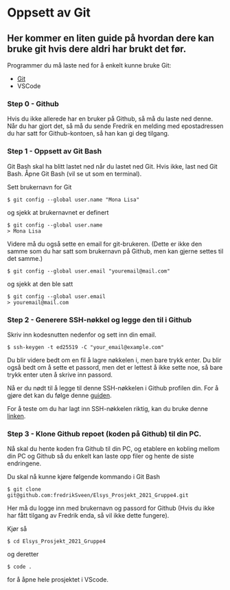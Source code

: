 # Oppsett av Git

## Her kommer en liten guide på hvordan dere kan bruke git hvis dere aldri har brukt det før.

Programmer du må laste ned for å enkelt kunne bruke Git:
- [Git](https://git-scm.com/downloads)
- VSCode

### Step 0 - Github
Hvis du ikke allerede har en bruker på Github, så må du laste ned denne. Når du har gjort det, så må du sende Fredrik en melding med epostadressen du har satt for Github-kontoen, så han kan gi deg tilgang.  

### Step 1 - Oppsett av Git Bash
Git Bash skal ha blitt lastet ned når du lastet ned Git. Hvis ikke, last ned Git Bash.
Åpne Git Bash (vil se ut som en terminal).

Sett brukernavn for Git

`$ git config --global user.name "Mona Lisa"`

og sjekk at brukernavnet er definert

    $ git config --global user.name
    > Mona Lisa

Videre må du også sette en email for git-brukeren. (Dette er ikke den samme som du har satt som brukernavn på Github, men kan gjerne settes til det samme.)

    $ git config --global user.email "youremail@mail.com"

og sjekk at den ble satt

    $ git config --global user.email
    > youremail@mail.com


### Step 2 - Generere SSH-nøkkel og legge den til i Github
Skriv inn kodesnutten nedenfor og sett inn din email.

    $ ssh-keygen -t ed25519 -C "your_email@example.com"

Du blir videre bedt om en fil å lagre nøkkelen i, men bare trykk enter.
Du blir også bedt om å sette et passord, men det er lettest å ikke sette noe, så bare trykk enter uten å skrive inn passord.

Nå er du nødt til å legge til denne SSH-nøkkelen i Github profilen din. For å gjøre det kan du følge denne [guiden](https://docs.github.com/en/github/authenticating-to-github/adding-a-new-ssh-key-to-your-github-account).

For å teste om du har lagt inn SSH-nøkkelen riktig, kan du bruke denne [linken](https://docs.github.com/en/github/authenticating-to-github/testing-your-ssh-connection).

### Step 3 - Klone Github repoet (koden på Github) til din PC.
Nå skal du hente koden fra Github til din PC, og etablere en kobling mellom din PC og Github så du enkelt kan laste opp filer og hente de siste endringene. 

Du skal nå kunne kjøre følgende kommando i Git Bash

    $ git clone git@github.com:fredrikSveen/Elsys_Prosjekt_2021_Gruppe4.git

Her må du logge inn med brukernavn og passord for Github (Hvis du ikke har fått tilgang av Fredrik enda, så vil ikke dette fungere).

Kjør så

    $ cd Elsys_Prosjekt_2021_Gruppe4

og deretter

    $ code .

for å åpne hele prosjektet i VScode.